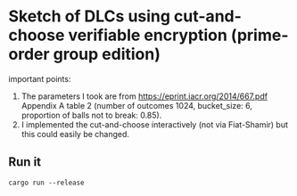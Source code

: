# Sketch of DLCs using cut-and-choose verifiable encryption (prime-order group edition)

important points:

1. The parameters I took are from https://eprint.iacr.org/2014/667.pdf Appendix A table 2 (number of outcomes 1024, bucket_size: 6, proportion of balls not to break: 0.85).
2. I implemented the cut-and-choose interactively (not via Fiat-Shamir) but this could easily be changed.


## Run it

```
cargo run --release
```
